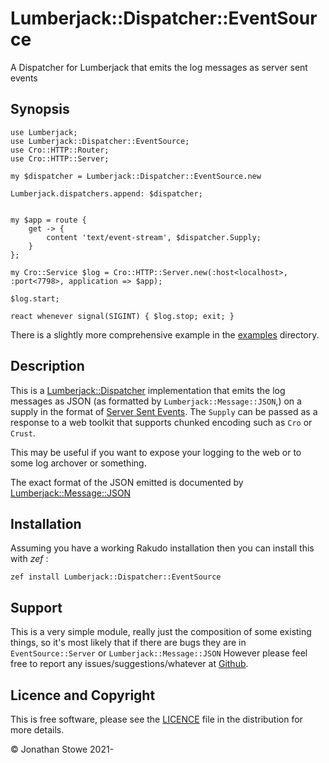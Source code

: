 # Lumberjack::Dispatcher::EventSource

A Dispatcher for Lumberjack that emits the log messages as server sent events

## Synopsis

    use Lumberjack;
    use Lumberjack::Dispatcher::EventSource;
    use Cro::HTTP::Router;
    use Cro::HTTP::Server;

    my $dispatcher = Lumberjack::Dispatcher::EventSource.new

    Lumberjack.dispatchers.append: $dispatcher;


    my $app = route {
        get -> {
            content 'text/event-stream', $dispatcher.Supply;
        }
    };

    my Cro::Service $log = Cro::HTTP::Server.new(:host<localhost>, :port<7798>, application => $app);

    $log.start;

    react whenever signal(SIGINT) { $log.stop; exit; }

There is a slightly more comprehensive example in the [examples](examples) directory.

## Description

This is a [Lumberjack::Dispatcher](https://github.com/jonathanstowe/Lumberjack/blob/master/Documentation.md#lumberjackdispatcher) implementation that emits the log messages as JSON (as formatted by `Lumberjack::Message::JSON`,) on a supply in the format of [Server Sent Events](https://www.w3.org/TR/eventsource/). The `Supply` can be passed as a response to a web toolkit that supports chunked encoding such as `Cro` or `Crust`.

This may be useful if you want to expose your logging to the web or to some log archover or something.

The exact format of the JSON emitted is documented by [Lumberjack::Message::JSON](https://github.com/jonathanstowe/Lumberjack-Message-JSON)

## Installation

Assuming you have a working Rakudo installation then you can install this with *zef* :

    zef install Lumberjack::Dispatcher::EventSource

## Support

This is a very simple module, really just the composition of some existing things, so it's most likely that if there are bugs they are in `EventSource::Server` or `Lumberjack::Message::JSON`
However please feel free to report any issues/suggestions/whatever at [Github](https://github.com/jonathanstowe/Lumberjack-Dispatcher-EventSource/issues).

## Licence and Copyright

This is free software, please see the [LICENCE](LICENCE) file in the distribution for more details.

© Jonathan Stowe 2021-

